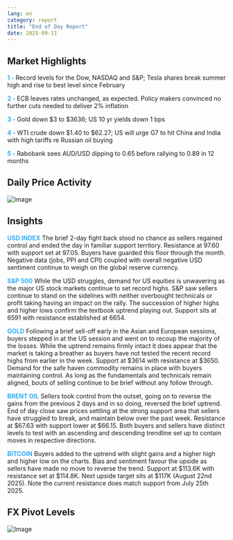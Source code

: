 ```yaml
---
lang: en
category: report
title: "End of Day Report"
date: 2025-09-11
---
```



<h2>Market Highlights</h2>
<strong style="color: #2caef7;">1 - </strong> Record levels for the Dow, NASDAQ and S&P; Tesla shares break summer high and rise to best level since February

<strong style="color: #2caef7;">2 - </strong> ECB leaves rates unchanged, as expected. Policy makers convinced no further cuts needed to deliver 2% inflation

<strong style="color: #2caef7;">3 - </strong> Gold down $3 to $3636; US 10 yr yields down 1 bps

<strong style="color: #2caef7;">4 - </strong> WTI crude down $1.40 to $62.27; US will urge G7 to hit China and India with high tariffs re Russian oil buying


<strong style="color: #2caef7;">5 - </strong> Rabobank sees AUD/USD dipping to 0.65 before rallying to 0.89 in 12 months




<h2>Daily Price Activity</h2>
<img src="https://markleighedu.github.io/img/Sep-2025/11-Sep-2025/price.jpg" alt="Image"/>

<h2>Insights</h2>
<strong style="color: #2caef7;">USD INDEX</strong> The brief 2-day fight back stood no chance as sellers regained control and ended the day in familiar support territory. Resistance at 97.60 with support set at 97.05. Buyers have guarded this floor through the month. Negative data (jobs, PPI and CPI) coupled with overall negative USD sentiment continue to weigh on the global reserve currency.   

<strong style="color: #2caef7;">S&P 500</strong> While the USD struggles, demand for US equities is unwavering as the major US stock markets continue to set record highs. S&P saw sellers continue to stand on the sidelines with neither overbought technicals or profit taking having an impact on the rally. The succession of higher highs and higher lows confirm the textbook uptrend playing out. Support sits at 6591 with resistance established at 6654. 

<strong style="color: #2caef7;">GOLD</strong> Following a brief sell-off early in the Asian and European sessions, buyers stepped in at the US session and went on to recoup the majority of the losses. While the uptrend remains firmly intact it does appear that the market is taking a breather as buyers have not tested the recent record highs from earlier in the week. Support at $3614 with resistance at $3650. Demand for the safe haven commodity remains in place with buyers maintaining control. As long as the fundamentals and technicals remain aligned, bouts of selling continue to be brief without any follow through.

<strong style="color: #2caef7;">BRENT OIL</strong> Sellers took control from the outset, going on to reverse the gains from the previous 2 days and in so doing, reversed the brief uptrend. End of day close saw prices settling at the strong support area that sellers have struggled to break, and maintain below over the past week. Resistance at $67.63 with support lower at $66.15. Both buyers and sellers have distinct levels to test with an ascending and descending trendline set up to contain moves in respective directions. 

<strong style="color: #2caef7;">BITCOIN</strong> Buyers added to the uptrend with slight gains and a higher high and higher low on the charts. Bias and sentiment favour the upside as sellers have made no move to reverse the trend. Support at $113.6K with resistance set at $114.8K. Next upside target sits at $117K (August 22nd 2025). Note the current resistance does match support from July 25th 2025.



<h2>FX Pivot Levels</h2>
<img src="https://markleighedu.github.io/img/Sep-2025/11-Sep-2025/pivot.jpg" alt="Image"/>